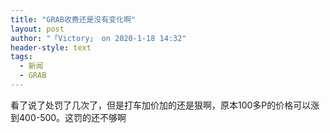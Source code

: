 ```yaml
---
title: "GRAB收费还是没有变化啊"
layout: post
author: "「Victory」 on 2020-1-18 14:32"
header-style: text
tags:
  - 新闻
  - GRAB
---
```


<head></head>
<body>
  看了说了处罚了几次了，但是打车加价加的还是狠啊，原本100多P的价格可以涨到400-500。这罚的还不够啊
 <br>
</body>


